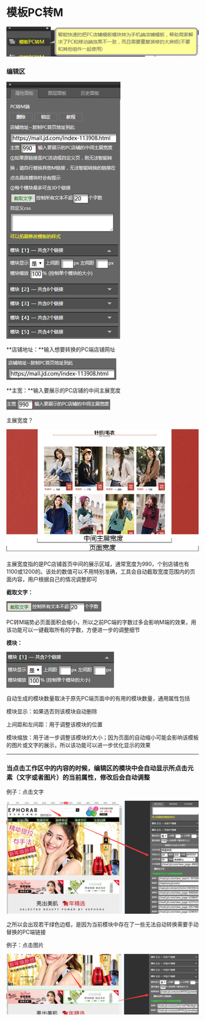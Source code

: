 # 模板PC转M

![](/assets/idertrt.png)

### 编辑区

![](/assets/pottgrt.png)

**店铺地址：**输入想要转换的PC端店铺网址

![](/assets/o4errt.png)

**主宽：**输入要展示的PC店铺的中间主展宽度

![](/assets/odrgt.png)

主展宽度？

![](/assets/20180122185043.jpg)

主展宽度指的是PC店铺首页中间的展示区域，通常宽度为990，个别店铺也有1100或1200的。该处的数值可以不用特别准确，工具会自动截取宽度范围内的页面内容，用户根据自己的情况调整即可

**截取文字：**

![](/assets/pdofrt.png)

PC转M端势必页面面积会缩小，所以之前PC端的字数过多会影响M端的效果，用该功能可以一键截取所有的字数，方便进一步的调整细节

**模块：**

![](/assets/dfpofrt.png)

自动生成的模块数量取决于原先PC端页面中的有用的模块数量，通用属性包括

模块显示：如果选否则该模块自动删除

上间距和左间距：用于调整该模块的位置

模块缩放：用于进一步调整该模块的大小；因为页面的自动缩小可能会影响该模板的图片或文字的展示，所以该功能可以进一步优化显示的效果

---

### 当点击工作区中的内容的时候，编辑区的模块中会自动显示所点击元素（文字或者图片）的当前属性，修改后会自动调整

例子：点击文字

![](/assets/pddort.png)

之所以会出现若干绿色边框，是因为当前模块中存在了一些无法自动转换需要手动替换的PC端链接

例子：点击图片

![](/assets/imrt6yport.png)

